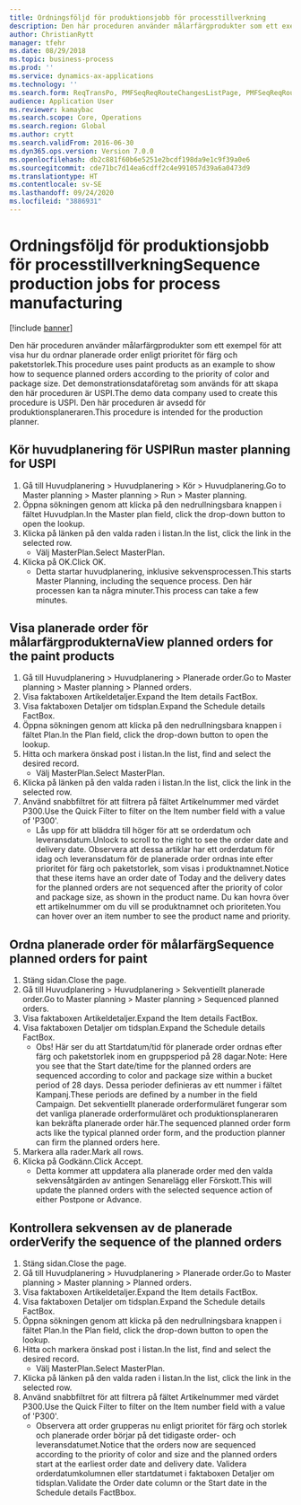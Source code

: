 ```yaml
---
title: Ordningsföljd för produktionsjobb för processtillverkning
description: Den här proceduren använder målarfärgprodukter som ett exempel för att visa hur du ordnar planerade order enligt prioritet för färg och paketstorlek.
author: ChristianRytt
manager: tfehr
ms.date: 08/29/2018
ms.topic: business-process
ms.prod: ''
ms.service: dynamics-ax-applications
ms.technology: ''
ms.search.form: ReqTransPo, PMFSeqReqRouteChangesListPage, PMFSeqReqRoute, PMFSeqReqRouteChanges, PMFSeqReqSchedDetailsFactBox, PMFSequenceGroup, PMFSequenceItemTable, PMFSequenceTable, PmfSeqWrkCtrCapRes
audience: Application User
ms.reviewer: kamaybac
ms.search.scope: Core, Operations
ms.search.region: Global
ms.author: crytt
ms.search.validFrom: 2016-06-30
ms.dyn365.ops.version: Version 7.0.0
ms.openlocfilehash: db2c881f60b6e5251e2bcdf198da9e1c9f39a0e6
ms.sourcegitcommit: cde71bc7d14ea6cdff2c4e991057d39a6a0473d9
ms.translationtype: HT
ms.contentlocale: sv-SE
ms.lasthandoff: 09/24/2020
ms.locfileid: "3886931"
---
```

# <a name="sequence-production-jobs-for-process-manufacturing"></a><span data-ttu-id="3d9e6-103">Ordningsföljd för produktionsjobb för processtillverkning</span><span class="sxs-lookup"><span data-stu-id="3d9e6-103">Sequence production jobs for process manufacturing</span></span>

[!include [banner](../../includes/banner.md)]

<span data-ttu-id="3d9e6-104">Den här proceduren använder målarfärgprodukter som ett exempel för att visa hur du ordnar planerade order enligt prioritet för färg och paketstorlek.</span><span class="sxs-lookup"><span data-stu-id="3d9e6-104">This procedure uses paint products as an example to show how to sequence planned orders according to the priority of color and package size.</span></span> <span data-ttu-id="3d9e6-105">Det demonstrationsdataföretag som används för att skapa den här proceduren är USPI.</span><span class="sxs-lookup"><span data-stu-id="3d9e6-105">The demo data company used to create this procedure is USPI.</span></span> <span data-ttu-id="3d9e6-106">Den här proceduren är avsedd för produktionsplaneraren.</span><span class="sxs-lookup"><span data-stu-id="3d9e6-106">This procedure is intended for the production planner.</span></span>


## <a name="run-master-planning-for-uspi"></a><span data-ttu-id="3d9e6-107">Kör huvudplanering för USPI</span><span class="sxs-lookup"><span data-stu-id="3d9e6-107">Run master planning for USPI</span></span>
1. <span data-ttu-id="3d9e6-108">Gå till Huvudplanering > Huvudplanering > Kör > Huvudplanering.</span><span class="sxs-lookup"><span data-stu-id="3d9e6-108">Go to Master planning > Master planning > Run > Master planning.</span></span>
2. <span data-ttu-id="3d9e6-109">Öppna sökningen genom att klicka på den nedrullningsbara knappen i fältet Huvudplan.</span><span class="sxs-lookup"><span data-stu-id="3d9e6-109">In the Master plan field, click the drop-down button to open the lookup.</span></span>
3. <span data-ttu-id="3d9e6-110">Klicka på länken på den valda raden i listan.</span><span class="sxs-lookup"><span data-stu-id="3d9e6-110">In the list, click the link in the selected row.</span></span>
    * <span data-ttu-id="3d9e6-111">Välj MasterPlan.</span><span class="sxs-lookup"><span data-stu-id="3d9e6-111">Select MasterPlan.</span></span>  
4. <span data-ttu-id="3d9e6-112">Klicka på OK.</span><span class="sxs-lookup"><span data-stu-id="3d9e6-112">Click OK.</span></span>
    * <span data-ttu-id="3d9e6-113">Detta startar huvudplanering, inklusive sekvensprocessen.</span><span class="sxs-lookup"><span data-stu-id="3d9e6-113">This starts Master Planning, including the sequence process.</span></span> <span data-ttu-id="3d9e6-114">Den här processen kan ta några minuter.</span><span class="sxs-lookup"><span data-stu-id="3d9e6-114">This process can take a few minutes.</span></span>  

## <a name="view-planned-orders-for-the-paint-products"></a><span data-ttu-id="3d9e6-115">Visa planerade order för målarfärgprodukterna</span><span class="sxs-lookup"><span data-stu-id="3d9e6-115">View planned orders for the paint products</span></span>
1. <span data-ttu-id="3d9e6-116">Gå till Huvudplanering > Huvudplanering > Planerade order.</span><span class="sxs-lookup"><span data-stu-id="3d9e6-116">Go to Master planning > Master planning > Planned orders.</span></span>
2. <span data-ttu-id="3d9e6-117">Visa faktaboxen Artikeldetaljer.</span><span class="sxs-lookup"><span data-stu-id="3d9e6-117">Expand the Item details FactBox.</span></span>
3. <span data-ttu-id="3d9e6-118">Visa faktaboxen Detaljer om tidsplan.</span><span class="sxs-lookup"><span data-stu-id="3d9e6-118">Expand the Schedule details FactBox.</span></span>
4. <span data-ttu-id="3d9e6-119">Öppna sökningen genom att klicka på den nedrullningsbara knappen i fältet Plan.</span><span class="sxs-lookup"><span data-stu-id="3d9e6-119">In the Plan field, click the drop-down button to open the lookup.</span></span>
5. <span data-ttu-id="3d9e6-120">Hitta och markera önskad post i listan.</span><span class="sxs-lookup"><span data-stu-id="3d9e6-120">In the list, find and select the desired record.</span></span>
    * <span data-ttu-id="3d9e6-121">Välj MasterPlan.</span><span class="sxs-lookup"><span data-stu-id="3d9e6-121">Select MasterPlan.</span></span>  
6. <span data-ttu-id="3d9e6-122">Klicka på länken på den valda raden i listan.</span><span class="sxs-lookup"><span data-stu-id="3d9e6-122">In the list, click the link in the selected row.</span></span>
7. <span data-ttu-id="3d9e6-123">Använd snabbfiltret för att filtrera på fältet Artikelnummer med värdet P300.</span><span class="sxs-lookup"><span data-stu-id="3d9e6-123">Use the Quick Filter to filter on the Item number field with a value of 'P300'.</span></span>
    * <span data-ttu-id="3d9e6-124">Lås upp för att bläddra till höger för att se orderdatum och leveransdatum.</span><span class="sxs-lookup"><span data-stu-id="3d9e6-124">Unlock to scroll to the right to see the order date and delivery date.</span></span> <span data-ttu-id="3d9e6-125">Observera att dessa artiklar har ett orderdatum för idag och leveransdatum för de planerade order ordnas inte efter prioritet för färg och paketstorlek, som visas i produktnamnet.</span><span class="sxs-lookup"><span data-stu-id="3d9e6-125">Notice that these items have an order date of Today and the delivery dates for the planned orders are not sequenced after the priority of color and package size, as shown in the product name.</span></span> <span data-ttu-id="3d9e6-126">Du kan hovra över ett artikelnummer om du vill se produktnamnet och prioriteten.</span><span class="sxs-lookup"><span data-stu-id="3d9e6-126">You can hover over an item number to see the product name and priority.</span></span>  

## <a name="sequence-planned-orders-for-paint"></a><span data-ttu-id="3d9e6-127">Ordna planerade order för målarfärg</span><span class="sxs-lookup"><span data-stu-id="3d9e6-127">Sequence planned orders for paint</span></span>
1. <span data-ttu-id="3d9e6-128">Stäng sidan.</span><span class="sxs-lookup"><span data-stu-id="3d9e6-128">Close the page.</span></span>
2. <span data-ttu-id="3d9e6-129">Gå till Huvudplanering > Huvudplanering > Sekventiellt planerade order.</span><span class="sxs-lookup"><span data-stu-id="3d9e6-129">Go to Master planning > Master planning > Sequenced planned orders.</span></span>
3. <span data-ttu-id="3d9e6-130">Visa faktaboxen Artikeldetaljer.</span><span class="sxs-lookup"><span data-stu-id="3d9e6-130">Expand the Item details FactBox.</span></span>
4. <span data-ttu-id="3d9e6-131">Visa faktaboxen Detaljer om tidsplan.</span><span class="sxs-lookup"><span data-stu-id="3d9e6-131">Expand the Schedule details FactBox.</span></span>
    * <span data-ttu-id="3d9e6-132">Obs! Här ser du att Startdatum/tid för planerade order ordnas efter färg och paketstorlek inom en gruppsperiod på 28 dagar.</span><span class="sxs-lookup"><span data-stu-id="3d9e6-132">Note: Here you see that the Start date/time for the planned orders are sequenced according to color and package size within a bucket period of 28 days.</span></span> <span data-ttu-id="3d9e6-133">Dessa perioder definieras av ett nummer i fältet Kampanj.</span><span class="sxs-lookup"><span data-stu-id="3d9e6-133">These periods are defined by a number in the field Campaign.</span></span> <span data-ttu-id="3d9e6-134">Det sekventiellt planerade orderformuläret fungerar som det vanliga planerade orderformuläret och produktionsplaneraren kan bekräfta planerade order här.</span><span class="sxs-lookup"><span data-stu-id="3d9e6-134">The sequenced planned order form acts like the typical planned order form, and the production planner can firm the planned orders here.</span></span>  
5. <span data-ttu-id="3d9e6-135">Markera alla rader.</span><span class="sxs-lookup"><span data-stu-id="3d9e6-135">Mark all rows.</span></span>
6. <span data-ttu-id="3d9e6-136">Klicka på Godkänn.</span><span class="sxs-lookup"><span data-stu-id="3d9e6-136">Click Accept.</span></span>
    * <span data-ttu-id="3d9e6-137">Detta kommer att uppdatera alla planerade order med den valda sekvensåtgärden av antingen Senarelägg eller Förskott.</span><span class="sxs-lookup"><span data-stu-id="3d9e6-137">This will update the planned orders with the selected sequence action of either Postpone or Advance.</span></span>  

## <a name="verify-the-sequence-of-the-planned-orders"></a><span data-ttu-id="3d9e6-138">Kontrollera sekvensen av de planerade order</span><span class="sxs-lookup"><span data-stu-id="3d9e6-138">Verify the sequence of the planned orders</span></span>
1. <span data-ttu-id="3d9e6-139">Stäng sidan.</span><span class="sxs-lookup"><span data-stu-id="3d9e6-139">Close the page.</span></span>
2. <span data-ttu-id="3d9e6-140">Gå till Huvudplanering > Huvudplanering > Planerade order.</span><span class="sxs-lookup"><span data-stu-id="3d9e6-140">Go to Master planning > Master planning > Planned orders.</span></span>
3. <span data-ttu-id="3d9e6-141">Visa faktaboxen Artikeldetaljer.</span><span class="sxs-lookup"><span data-stu-id="3d9e6-141">Expand the Item details FactBox.</span></span>
4. <span data-ttu-id="3d9e6-142">Visa faktaboxen Detaljer om tidsplan.</span><span class="sxs-lookup"><span data-stu-id="3d9e6-142">Expand the Schedule details FactBox.</span></span>
5. <span data-ttu-id="3d9e6-143">Öppna sökningen genom att klicka på den nedrullningsbara knappen i fältet Plan.</span><span class="sxs-lookup"><span data-stu-id="3d9e6-143">In the Plan field, click the drop-down button to open the lookup.</span></span>
6. <span data-ttu-id="3d9e6-144">Hitta och markera önskad post i listan.</span><span class="sxs-lookup"><span data-stu-id="3d9e6-144">In the list, find and select the desired record.</span></span>
    * <span data-ttu-id="3d9e6-145">Välj MasterPlan.</span><span class="sxs-lookup"><span data-stu-id="3d9e6-145">Select MasterPlan.</span></span>  
7. <span data-ttu-id="3d9e6-146">Klicka på länken på den valda raden i listan.</span><span class="sxs-lookup"><span data-stu-id="3d9e6-146">In the list, click the link in the selected row.</span></span>
8. <span data-ttu-id="3d9e6-147">Använd snabbfiltret för att filtrera på fältet Artikelnummer med värdet P300.</span><span class="sxs-lookup"><span data-stu-id="3d9e6-147">Use the Quick Filter to filter on the Item number field with a value of 'P300'.</span></span>
    * <span data-ttu-id="3d9e6-148">Observera att order grupperas nu enligt prioritet för färg och storlek och planerade order börjar på det tidigaste order- och leveransdatumet.</span><span class="sxs-lookup"><span data-stu-id="3d9e6-148">Notice that the orders now are sequenced according to the priority of color and size and the planned orders start at the earliest order date and delivery date.</span></span> <span data-ttu-id="3d9e6-149">Validera orderdatumkolumnen eller startdatumet i faktaboxen Detaljer om tidsplan.</span><span class="sxs-lookup"><span data-stu-id="3d9e6-149">Validate the Order date column or the Start date in the Schedule details FactBbox.</span></span>  


